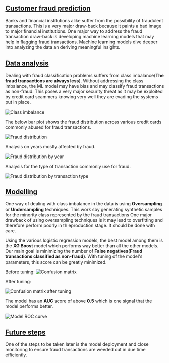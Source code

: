 ## <ins> Customer fraud prediction </ins>

Banks and financial institutions alike suffer from the possibility of fraudulent transactions. This is a very major draw-back because it paints a bad image to major financial institutions. One major way to address the fraud transaction draw-back is developing machine learning models that may help in flagging fraud transactions. Machine learning models dive deeper into analyzing the data an deriving meaningful insights. 

## <ins> Data analysis </ins>

Dealing with fraud classification problems suffers from class imbalance(**The fraud transactions are always less**). Without addressing the class imbalance, the ML model may have bias and may classify fraud transactions as non-fraud. This poses a very major security threat as it may be exploited by credit card scammers knowing very well they are evading the systems put in place. 

![Class imbalance](frauds2.png)



The below bar plot shows the fraud distribution across various credit cards commonly abused for fraud transactions. 

![Fraud distribution](years_fraud.png)

Analysis on years mostly affected by fraud.

![Fraud distribution by year](years_fraud2.png)

Analysis for the type of transaction commonly use for fraud. 

![Fraud distribution by transaction type](transaction_type.png)

## <ins> Modelling </ins>

One way of dealing with class imbalance in the data is using **Oversampling** or **Undersampling** techniques. This work sby generating synthetic samples for the minority class represented by the fraud transactions One major drawback of using oversampling techniques is it may lead to overfitting and therefore perform poorly in th eproduction stage. It should be done with care. 

Using the various logistic regression models, the best model among them is the **XG Boost** model which performs way better than all the other models. Our main goal is minimizing the number of **False negatives(Fraud transactions classified as non-fraud)**. With tuning of the model's parameters, this score can be greatly minimized. 

Before tuning:
  ![Confusion matrix](xgb1.png)

After tuning:

  ![Confusion matrix after tuning](xgb2.png)

The model has an **AUC** score of above **0.5** which is one signal that the model performs better. 

![Model ROC curve](roc1.png)

## <ins> Future steps </ins>

One of the steps to be taken later is the model deployment and close monitoring to ensure fraud transactions are weeded out in due time efficiently. 
